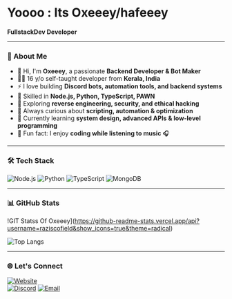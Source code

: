 # Yoooo : Its Oxeeey/hafeeey
**FullstackDev Developer**

---

### 🚀 About Me
- 👋 Hi, I'm **Oxeeey**, a passionate **Backend Developer & Bot Maker**  
- 🧑‍💻 16 y/o self-taught developer from **Kerala, India**  
- ⚡ I love building **Discord bots, automation tools, and backend systems**  
- 🔨 Skilled in **Node.js, Python, TypeScript, PAWN**  
- 🔐 Exploring **reverse engineering, security, and ethical hacking**  
- 🎯 Always curious about **scripting, automation & optimization**  
- 🌱 Currently learning **system design, advanced APIs & low-level programming**  
- 🎵 Fun fact: I enjoy **coding while listening to music** 🎧

---

### 🛠 Tech Stack
![Node.js](https://img.shields.io/badge/-Node.js-black?style=flat-square&logo=node.js)
![Python](https://img.shields.io/badge/-Python-black?style=flat-square&logo=python)
![TypeScript](https://img.shields.io/badge/-TypeScript-black?style=flat-square&logo=typescript)
![MongoDB](https://img.shields.io/badge/-MongoDB-black?style=flat-square&logo=mongodb)

---

### 📊 GitHub Stats
!GIT Statss Of Oxeeey](https://github-readme-stats.vercel.app/api?username=raziscofield&show_icons=true&theme=radical)

![Top Langs](https://github-readme-stats.vercel.app/api/top-langs/?username=raziscofield&layout=compact&theme=radical)

---

### 🌐 Let's Connect
[![Website](https://img.shields.io/badge/Website-Visit-blue?style=flat-square)](https://yourwebsite.com)  
[![Discord](https://img.shields.io/badge/Discord-Join-7289da?style=flat-square&logo=discord)](https://discord.gg/yourinvite)
[![Email](https://img.shields.io/badge/Email-Contact-red?style=flat-square&logo=gmail)](mailto:youremail@gmail.com)
